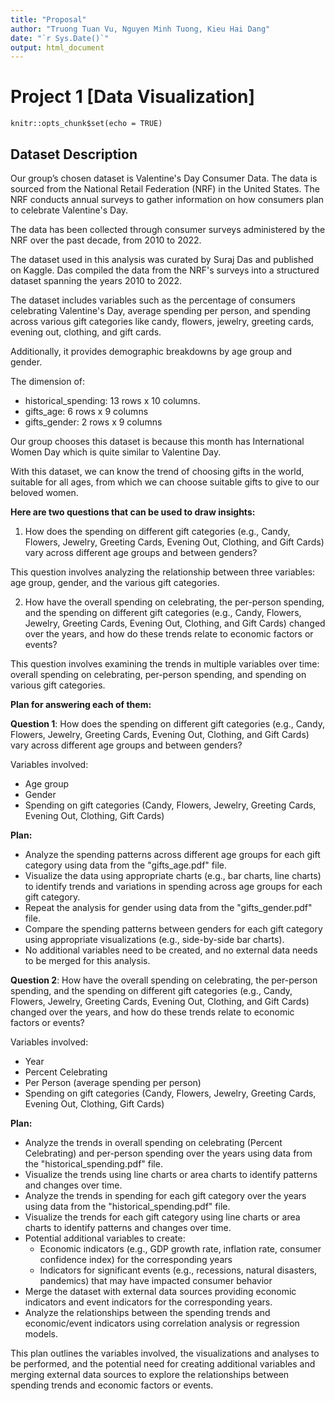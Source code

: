 ```yaml
---
title: "Proposal"
author: "Truong Tuan Vu, Nguyen Minh Tuong, Kieu Hai Dang"
date: "`r Sys.Date()`"
output: html_document
---
```

# Project 1 [Data Visualization] 

```{r setup, include=FALSE}
knitr::opts_chunk$set(echo = TRUE)
```
## Dataset Description
Our group’s chosen dataset is Valentine's Day Consumer Data. The data is sourced from the National Retail Federation (NRF) in the United States. The NRF conducts annual surveys to gather information on how consumers plan to celebrate Valentine's Day.

The data has been collected through consumer surveys administered by the NRF over the past decade, from 2010 to 2022.

The dataset used in this analysis was curated by Suraj Das and published on Kaggle. Das compiled the data from the NRF's surveys into a structured dataset spanning the years 2010 to 2022.

The dataset includes variables such as the percentage of consumers celebrating Valentine's Day, average spending per person, and spending across various gift categories like candy, flowers, jewelry, greeting cards, evening out, clothing, and gift cards.

Additionally, it provides demographic breakdowns by age group and gender.

The dimension of:

- historical_spending: 13 rows x 10 columns.
- gifts_age: 6 rows x 9 columns
- gifts_gender: 2 rows x 9 columns

Our group chooses this dataset is because this month has International Women Day which is quite similar to Valentine Day.

With this dataset, we can know the trend of choosing gifts in the world, suitable for all ages, from which we can choose suitable gifts to give to our beloved women.

**Here are two questions that can be used to draw insights:**

1. How does the spending on different gift categories (e.g., Candy, Flowers, Jewelry, Greeting Cards, Evening Out, Clothing, and Gift Cards) vary across different age groups and between genders?

This question involves analyzing the relationship between three variables: age group, gender, and the various gift categories.

2. How have the overall spending on celebrating, the per-person spending, and the spending on different gift categories (e.g., Candy, Flowers, Jewelry, Greeting Cards, Evening Out, Clothing, and Gift Cards) changed over the years, and how do these trends relate to economic factors or events?

This question involves examining the trends in multiple variables over time: overall spending on celebrating, per-person spending, and spending on various gift categories.

**Plan for answering each of them:**

**Question 1**: How does the spending on different gift categories (e.g., Candy, Flowers, Jewelry, Greeting Cards, Evening Out, Clothing, and Gift Cards) vary across different age groups and between genders?

Variables involved:

- Age group
- Gender
- Spending on gift categories (Candy, Flowers, Jewelry, Greeting Cards, Evening Out, Clothing, Gift Cards)

**Plan:**

- Analyze the spending patterns across different age groups for each gift category using data from the "gifts_age.pdf" file.
- Visualize the data using appropriate charts (e.g., bar charts, line charts) to identify trends and variations in spending across age groups for each gift category.
- Repeat the analysis for gender using data from the "gifts_gender.pdf" file.
- Compare the spending patterns between genders for each gift category using appropriate visualizations (e.g., side-by-side bar charts).
- No additional variables need to be created, and no external data needs to be merged for this analysis.

**Question 2**: How have the overall spending on celebrating, the per-person spending, and the spending on different gift categories (e.g., Candy, Flowers, Jewelry, Greeting Cards, Evening Out, Clothing, and Gift Cards) changed over the years, and how do these trends relate to economic factors or events?

Variables involved:

- Year
- Percent Celebrating
- Per Person (average spending per person)
- Spending on gift categories (Candy, Flowers, Jewelry, Greeting Cards, Evening Out, Clothing, Gift Cards)

**Plan:**

- Analyze the trends in overall spending on celebrating (Percent Celebrating) and per-person spending over the years using data from the "historical_spending.pdf" file.
- Visualize the trends using line charts or area charts to identify patterns and changes over time.
- Analyze the trends in spending for each gift category over the years using data from the "historical_spending.pdf" file.
- Visualize the trends for each gift category using line charts or area charts to identify patterns and changes over time.
- Potential additional variables to create:
    - Economic indicators (e.g., GDP growth rate, inflation rate, consumer confidence index) for the corresponding years
    - Indicators for significant events (e.g., recessions, natural disasters, pandemics) that may have impacted consumer behavior
- Merge the dataset with external data sources providing economic indicators and event indicators for the corresponding years.
- Analyze the relationships between the spending trends and economic/event indicators using correlation analysis or regression models.

This plan outlines the variables involved, the visualizations and analyses to be performed, and the potential need for creating additional variables and merging external data sources to explore the relationships between spending trends and economic factors or events.
